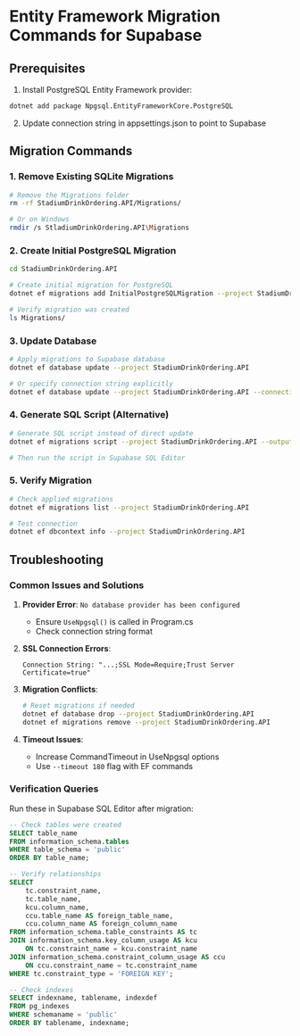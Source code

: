 # Entity Framework Migration Commands for Supabase

## Prerequisites
1. Install PostgreSQL Entity Framework provider:
```bash
dotnet add package Npgsql.EntityFrameworkCore.PostgreSQL
```

2. Update connection string in appsettings.json to point to Supabase

## Migration Commands

### 1. Remove Existing SQLite Migrations
```bash
# Remove the Migrations folder
rm -rf StadiumDrinkOrdering.API/Migrations/

# Or on Windows
rmdir /s StladiumDrinkOrdering.API\Migrations
```

### 2. Create Initial PostgreSQL Migration
```bash
cd StadiumDrinkOrdering.API

# Create initial migration for PostgreSQL
dotnet ef migrations add InitialPostgreSQLMigration --project StadiumDrinkOrdering.API

# Verify migration was created
ls Migrations/
```

### 3. Update Database
```bash
# Apply migrations to Supabase database
dotnet ef database update --project StadiumDrinkOrdering.API

# Or specify connection string explicitly
dotnet ef database update --project StadiumDrinkOrdering.API --connection "Host=YOUR_SUPABASE_HOST.supabase.co;Database=postgres;Username=postgres;Password=YOUR_PASSWORD;Port=5432;SSL Mode=Require;"
```

### 4. Generate SQL Script (Alternative)
```bash
# Generate SQL script instead of direct update
dotnet ef migrations script --project StadiumDrinkOrdering.API --output supabase-migration.sql

# Then run the script in Supabase SQL Editor
```

### 5. Verify Migration
```bash
# Check applied migrations
dotnet ef migrations list --project StadiumDrinkOrdering.API

# Test connection
dotnet ef dbcontext info --project StadiumDrinkOrdering.API
```

## Troubleshooting

### Common Issues and Solutions

1. **Provider Error**: `No database provider has been configured`
   - Ensure `UseNpgsql()` is called in Program.cs
   - Check connection string format

2. **SSL Connection Errors**:
   ```
   Connection String: "...;SSL Mode=Require;Trust Server Certificate=true"
   ```

3. **Migration Conflicts**:
   ```bash
   # Reset migrations if needed
   dotnet ef database drop --project StadiumDrinkOrdering.API
   dotnet ef migrations remove --project StadiumDrinkOrdering.API
   ```

4. **Timeout Issues**:
   - Increase CommandTimeout in UseNpgsql options
   - Use `--timeout 180` flag with EF commands

### Verification Queries
Run these in Supabase SQL Editor after migration:

```sql
-- Check tables were created
SELECT table_name 
FROM information_schema.tables 
WHERE table_schema = 'public' 
ORDER BY table_name;

-- Verify relationships
SELECT 
    tc.constraint_name,
    tc.table_name,
    kcu.column_name,
    ccu.table_name AS foreign_table_name,
    ccu.column_name AS foreign_column_name 
FROM information_schema.table_constraints AS tc 
JOIN information_schema.key_column_usage AS kcu
    ON tc.constraint_name = kcu.constraint_name
JOIN information_schema.constraint_column_usage AS ccu
    ON ccu.constraint_name = tc.constraint_name
WHERE tc.constraint_type = 'FOREIGN KEY';

-- Check indexes
SELECT indexname, tablename, indexdef 
FROM pg_indexes 
WHERE schemaname = 'public' 
ORDER BY tablename, indexname;
```